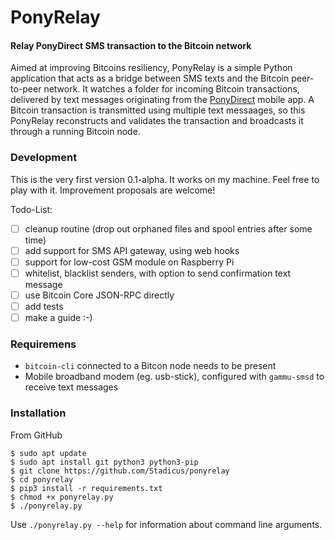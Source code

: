 # PonyRelay
#### Relay PonyDirect SMS transaction to the Bitcoin network

Aimed at improving Bitcoins resiliency, PonyRelay is a simple Python application that acts as a bridge between SMS texts and the Bitcoin peer-to-peer network. 
It watches a folder for incoming Bitcoin transactions, delivered by text messages originating from the [PonyDirect](https://github.com/MuleTools/PonyDirect) mobile app.
A Bitcoin transaction is transmitted using multiple text messaages, so this PonyRelay reconstructs and validates the transaction and broadcasts it through a running Bitcoin node.

### Development
This is the very first version 0.1-alpha. It works on my machine. Feel free to play with it. Improvement proposals are welcome!

Todo-List:
- [ ] cleanup routine (drop out orphaned files and spool entries after some time)
- [ ] add support for SMS API gateway, using web hooks
- [ ] support for low-cost GSM module on Raspberry Pi
- [ ] whitelist, blacklist senders, with option to send confirmation text message
- [ ] use Bitcoin Core JSON-RPC directly
- [ ] add tests
- [ ] make a guide :-)

### Requiremens
- `bitcoin-cli` connected to a Bitcon node needs to be present
- Mobile broadband modem (eg. usb-stick), configured with `gammu-smsd` to receive text messages

### Installation
From GitHub
```
$ sudo apt update
$ sudo apt install git python3 python3-pip
$ git clone https://github.com/Stadicus/ponyrelay
$ cd ponyrelay
$ pip3 install -r requirements.txt
$ chmod +x ponyrelay.py
$ ./ponyrelay.py
```

Use `./ponyrelay.py --help` for information about command line arguments.

